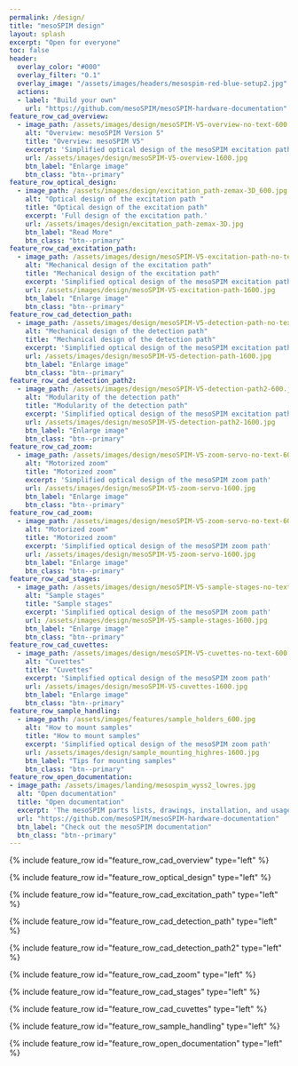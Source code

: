 ```yaml
---
permalink: /design/
title: "mesoSPIM design"
layout: splash
excerpt: "Open for everyone"
toc: false
header:
  overlay_color: "#000"
  overlay_filter: "0.1"
  overlay_image: "/assets/images/headers/mesospim-red-blue-setup2.jpg"
  actions:
  - label: "Build your own"
    url: "https://github.com/mesoSPIM/mesoSPIM-hardware-documentation"
feature_row_cad_overview:
  - image_path: /assets/images/design/mesoSPIM-V5-overview-no-text-600.jpg
    alt: "Overview: mesoSPIM Version 5"
    title: "Overview: mesoSPIM V5"
    excerpt: 'Simplified optical design of the mesoSPIM excitation path'
    url: /assets/images/design/mesoSPIM-V5-overview-1600.jpg
    btn_label: "Enlarge image"
    btn_class: "btn--primary"
feature_row_optical_design:
  - image_path: /assets/images/design/excitation_path-zemax-3D_600.jpg
    alt: "Optical design of the excitation path "
    title: "Optical design of the excitation path"
    excerpt: 'Full design of the excitation path.'
    url: /assets/images/design/excitation_path-zemax-3D.jpg
    btn_label: "Read More"
    btn_class: "btn--primary"
feature_row_cad_excitation_path:
  - image_path: /assets/images/design/mesoSPIM-V5-excitation-path-no-text-600.jpg
    alt: "Mechanical design of the excitation path"
    title: "Mechanical design of the excitation path"
    excerpt: 'Simplified optical design of the mesoSPIM excitation path'
    url: /assets/images/design/mesoSPIM-V5-excitation-path-1600.jpg
    btn_label: "Enlarge image"
    btn_class: "btn--primary"
feature_row_cad_detection_path:
  - image_path: /assets/images/design/mesoSPIM-V5-detection-path-no-text-600.jpg
    alt: "Mechanical design of the detection path"
    title: "Mechanical design of the detection path"
    excerpt: 'Simplified optical design of the mesoSPIM excitation path'
    url: /assets/images/design/mesoSPIM-V5-detection-path-1600.jpg
    btn_label: "Enlarge image"
    btn_class: "btn--primary"
feature_row_cad_detection_path2:
  - image_path: /assets/images/design/mesoSPIM-V5-detection-path2-600.jpg
    alt: "Modularity of the detection path"
    title: "Modularity of the detection path"
    excerpt: 'Simplified optical design of the mesoSPIM excitation path'
    url: /assets/images/design/mesoSPIM-V5-detection-path2-1600.jpg
    btn_label: "Enlarge image"
    btn_class: "btn--primary"
feature_row_cad_zoom:
  - image_path: /assets/images/design/mesoSPIM-V5-zoom-servo-no-text-600.jpg
    alt: "Motorized zoom"
    title: "Motorized zoom"
    excerpt: 'Simplified optical design of the mesoSPIM zoom path'
    url: /assets/images/design/mesoSPIM-V5-zoom-servo-1600.jpg
    btn_label: "Enlarge image"
    btn_class: "btn--primary"
feature_row_cad_zoom:
  - image_path: /assets/images/design/mesoSPIM-V5-zoom-servo-no-text-600.jpg
    alt: "Motorized zoom"
    title: "Motorized zoom"
    excerpt: 'Simplified optical design of the mesoSPIM zoom path'
    url: /assets/images/design/mesoSPIM-V5-zoom-servo-1600.jpg
    btn_label: "Enlarge image"
    btn_class: "btn--primary"
feature_row_cad_stages:
  - image_path: /assets/images/design/mesoSPIM-V5-sample-stages-no-text-600.jpg
    alt: "Sample stages"
    title: "Sample stages"
    excerpt: 'Simplified optical design of the mesoSPIM zoom path'
    url: /assets/images/design/mesoSPIM-V5-sample-stages-1600.jpg
    btn_label: "Enlarge image"
    btn_class: "btn--primary"
feature_row_cad_cuvettes:
  - image_path: /assets/images/design/mesoSPIM-V5-cuvettes-no-text-600.jpg
    alt: "Cuvettes"
    title: "Cuvettes"
    excerpt: 'Simplified optical design of the mesoSPIM zoom path'
    url: /assets/images/design/mesoSPIM-V5-cuvettes-1600.jpg
    btn_label: "Enlarge image"
    btn_class: "btn--primary"
feature_row_sample_handling:
  - image_path: /assets/images/features/sample_holders_600.jpg
    alt: "How to mount samples"
    title: "How to mount samples"
    excerpt: 'Simplified optical design of the mesoSPIM zoom path'
    url: /assets/images/design/sample_mounting_highres-1600.jpg
    btn_label: "Tips for mounting samples"
    btn_class: "btn--primary"
feature_row_open_documentation:
- image_path: /assets/images/landing/mesospim_wyss2_lowres.jpg
  alt: "Open documentation"
  title: "Open documentation"
  excerpt: 'The mesoSPIM parts lists, drawings, installation, and usage instructions are freely available on Github.'
  url: "https://github.com/mesoSPIM/mesoSPIM-hardware-documentation"
  btn_label: "Check out the mesoSPIM documentation"
  btn_class: "btn--primary"    
---
```

{% include feature_row id="feature_row_cad_overview" type="left" %}

{% include feature_row id="feature_row_optical_design" type="left" %}

{% include feature_row id="feature_row_cad_excitation_path" type="left" %}

{% include feature_row id="feature_row_cad_detection_path" type="left" %}

{% include feature_row id="feature_row_cad_detection_path2" type="left" %}

{% include feature_row id="feature_row_cad_zoom" type="left" %}

{% include feature_row id="feature_row_cad_stages" type="left" %}

{% include feature_row id="feature_row_cad_cuvettes" type="left" %}

{% include feature_row id="feature_row_sample_handling" type="left" %}

{% include feature_row id="feature_row_open_documentation" type="left" %}

